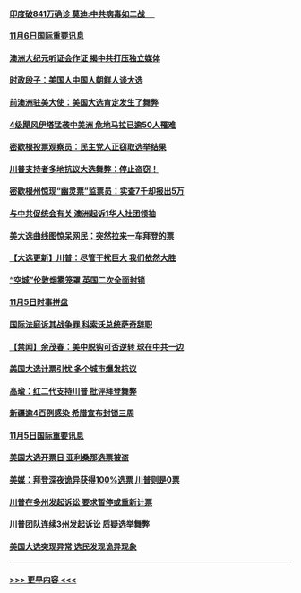 #### [印度破841万确诊 莫迪:中共病毒如二战  　](../pages/prog202/a102980750.md?t=11070302) 
#### [11月6日国际重要讯息](../pages/prog202/a102980583.md?t=11070302) 
#### [澳洲大纪元听证会作证 揭中共打压独立媒体](../pages/prog202/a102980509.md?t=11070302) 
#### [时政段子：美国人中国人朝鲜人谈大选](../pages/prog202/a102980510.md?t=11070302) 
#### [前澳洲驻美大使：美国大选肯定发生了舞弊](../pages/prog202/a102980492.md?t=11070302) 
#### [4级飓风伊塔猛袭中美洲 危地马拉已逾50人罹难](../pages/prog202/a102980382.md?t=11070302) 
#### [密歇根投票观察员：民主党人正窃取选举结果](../pages/prog202/a102980312.md?t=11070302) 
#### [川普支持者多地抗议大选舞弊：停止盗窃！](../pages/prog202/a102980292.md?t=11070302) 
#### [密歇根州惊现“幽灵票”监票员：实查7千却报出5万](../pages/prog202/a102980278.md?t=11070302) 
#### [与中共促统会有关 澳洲起诉1华人社团领袖](../pages/prog202/a102979677.md?t=11070302) 
#### [美大选曲线图惊呆网民：突然拉来一车拜登的票](../pages/prog202/a102980229.md?t=11070302) 
#### [【大选更新】川普：尽管干扰巨大 我们依然大胜](../pages/prog202/a102977799.md?t=11070302) 
#### [“空城”伦敦烟雾笼罩 英国二次全面封锁](../pages/prog202/a102980064.md?t=11070302) 
#### [11月5日时事拼盘](../pages/prog202/a102980038.md?t=11070302) 
#### [国际法庭诉其战争罪 科索沃总统萨奇辞职](../pages/prog202/a102980029.md?t=11070302) 
#### [【禁闻】余茂春：美中脱钩可否逆转 球在中共一边](../pages/prog202/a102980003.md?t=11070302) 
#### [美国大选计票引忧 多个城市爆发抗议](../pages/prog202/a102979891.md?t=11070302) 
#### [高瑜：红二代支持川普 批评拜登舞弊](../pages/prog202/a102979889.md?t=11070302) 
#### [新疆逾4百例感染 希腊宣布封锁三周](../pages/prog202/a102979895.md?t=11070302) 
#### [11月5日国际重要讯息](../pages/prog202/a102979704.md?t=11070302) 
#### [美国大选开票日 亚利桑那选票被盗](../pages/prog202/a102979625.md?t=11070302) 
#### [美媒：拜登深夜诡异获得100%选票 川普则是0票](../pages/prog202/a102979562.md?t=11070302) 
#### [川普在多州发起诉讼 要求暂停或重新计票](../pages/prog202/a102979483.md?t=11070302) 
#### [川普团队连续3州发起诉讼 质疑选举舞弊](../pages/prog202/a102979462.md?t=11070302) 
#### [美国大选突现异常 选民发现诡异现象](../pages/prog202/a102979422.md?t=11070302) 

----
#### [ >>> 更早内容 <<< ](../indexes/prog202-earlier.md)

